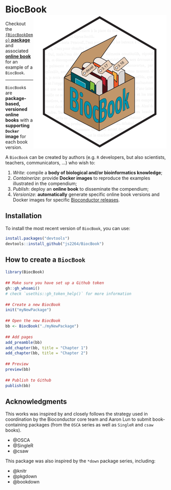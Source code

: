 # BiocBook <img src="inst/assets/cover.png" align="right" alt="" />

Checkout the [`{BiocBookDemo}` **package**](https://github.com/js2264/BiocBookDemo) 
and associated [**online book**](https://js2264.github.io/BiocBookDemo/devel/) 
for an example of a `BiocBook`. 

---

`BiocBook`s are **package-based, versioned online books** with a **supporting
`Docker` image** for each book version. 

A `BiocBook` can be created by authors (e.g. `R` developers, but also scientists, teachers, communicators, ...) who wish to: 

1. *Write*: compile a **body of biological and/or bioinformatics knowledge**;
2. *Containerize*: provide **Docker images** to reproduce the examples illustrated in the compendium;
3. *Publish*: deploy an **online book** to disseminate the compendium; 
4. *Versionize*: **automatically** generate specific online book versions and Docker images for specific [Bioconductor releases](https://contributions.bioconductor.org/use-devel.html). 

## Installation

To install the most recent version of `BiocBook`, you can use:

```r
install.packages("devtools")
devtools::install_github("js2264/BiocBook")
```

## How to create a `BiocBook`

```r
library(BiocBook)

## Make sure you have set up a Github token
gh::gh_whoami()
# check `usethis::gh_token_help()` for more information

## Create a new BiocBook
init("myNewPackage")

## Open the new BiocBook
bb <- BiocBook("./myNewPackage")

## Add pages
add_preamble(bb)
add_chapter(bb, title = "Chapter 1")
add_chapter(bb, title = "Chapter 2")

## Preview
preview(bb)

## Publish to Github
publish(bb)
```

## Acknowledgments

This works was inspired by and closely follows the strategy used in coordination 
by the Bioconductor core team and Aaron Lun to submit book-containing 
packages (from the `OSCA` series as well as `SingleR` and `csaw` books). 

- @OSCA
- @SingleR
- @csaw

This package was also inspired by the `*down` package series, including: 

- @knitr
- @pkgdown
- @bookdown
